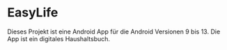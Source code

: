 # EasyLife
Dieses Projekt ist eine Android App für die Android Versionen 9 bis 13.
Die App ist ein digitales Haushaltsbuch. 
